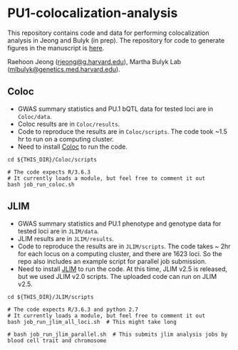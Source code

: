 # PU1-colocalization-analysis

This repository contains code and data for performing colocalization analysis in Jeong and Bulyk (in prep).
The repository for code to generate figures in the manuscript is <a href="https://github.com/BulykLab/PU1-colocalization-manuscript">here</a>.

Raehoon Jeong (rjeong@g.harvard.edu), Martha Bulyk Lab (mlbulyk@genetics.med.harvard.edu).


## Coloc
- GWAS summary statistics and PU.1 bQTL data for tested loci are in `Coloc/data`.
- Coloc results are in `Coloc/results`.
- Code to reproduce the results are in `Coloc/scripts`. The code took ~1.5 hr to run on a computing cluster.
- Need to install <a href="https://github.com/chr1swallace/coloc">Coloc</a> to run the code.

```
cd ${THIS_DIR}/Coloc/scripts

# The code expects R/3.6.3
# It currently loads a module, but feel free to comment it out
bash job_run_coloc.sh 
```

## JLIM
- GWAS summary statistics and PU.1 phenotype and genotype data for tested loci are in `JLIM/data`.
- JLIM results are in `JLIM/results`.
- Code to reproduce the results are in `JLIM/scripts`. The code takes ~ 2hr for each locus on a computing cluster, and there are 1623 loci. So the repo also includes an example script for parallel job submission.
- Need to install <a href="https://github.com/cotsapaslab/jlim">JLIM</a> to run the code. At this time, JLIM v2.5 is released, but we used JLIM v2.0 scripts. The uploaded code can run on JLIM v2.5.

```
cd ${THIS_DIR}/JLIM/scripts

# The code expects R/3.6.3 and python 2.7
# It currently loads a module, but feel free to comment it out
bash job_run_jlim_all_loci.sh  # This might take long

# bash job_run_jlim_parallel.sh  # This submits jlim analysis jobs by blood cell trait and chromosome
```

